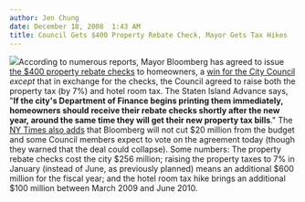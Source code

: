```yaml
---
author: Jen Chung
date: December 18, 2008  1:43 AM
title: Council Gets $400 Property Rebate Check, Mayor Gets Tax Hikes
---
```


<p><img src="https://web.archive.org/web/20110424103738im_/http://gothamist.com/attachments/jen/2008_12_blqui.jpg" class="right">According to numerous reports, Mayor Bloomberg has agreed to issue <a href="https://web.archive.org/web/20110424103738/http://www.silive.com/news/index.ssf/2008/12/bloomberg_agrees_to_mail_400_t.html">the $400 property rebate checks</a> to homeowners, a <a href="https://web.archive.org/web/20110424103738/http://gothamist.com/2008/12/10/report_bloomberg_quinn_fight_over_4.php">win for the City Council</a> <i>except</i> that in exchange for the checks, the Council agreed to raise both the property tax (by 7%) and hotel room tax. The Staten Island Advance says, &quot;<strong>If the city&apos;s Department of Finance begins printing them immediately, homeowners should receive their rebate checks shortly after the new year, around the same time they will get their new property tax bills</strong>.&quot;  The <a href="https://web.archive.org/web/20110424103738/http://www.nytimes.com/2008/12/18/nyregion/18city.html?ref=nyregion">NY Times also adds</a> that Bloomberg will not cut $20 million from the budget and some Council members expect to vote on the agreement today (though they warned that the deal could collapse).  Some numbers: The property rebate checks cost the city $256 million; raising the property taxes to 7% in January (instead of June, as previously planned) means an additional $600 million for the fiscal year; and the hotel room tax hike brings an additional $100 million between March 2009 and June 2010.</p>